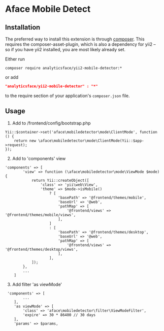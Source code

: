 Aface Mobile Detect
===================


Installation
------------
The preferred way to install this extension is through [composer](http://getcomposer.org/download/). This requires the 
composer-asset-plugin, which is also a dependency for yii2 – so if you have yii2 installed, you are most likely already 
set.


Either run

```
composer require analyticsface/yii2-mobile-detector:*
```
or add

```json
"analyticsface/yii2-mobile-detector" : "*"
```

to the require section of your application's `composer.json` file.

Usage
-----

1) Add to /frontend/config/bootstrap.php

```
Yii::$container->set('aface\mobiledetector\mode\ClientMode', function () {
    return new \aface\mobiledetector\mode\ClientMode(Yii::$app->request);
});
```

2) Add to 'components' view

```
'components' => [
        'view' => function (\aface\mobiledetector\mode\ViewMode $mode) {
            return Yii::createObject([
                'class' => 'yii\web\View',
                'theme' => $mode->isMobile()
                    ? [
                        'basePath' => '@frontend/themes/mobile',
                        'baseUrl' => '@web',
                        'pathMap' => [
                            '@frontend/views' => '@frontend/themes/mobile/views',
                        ],
                    ]
                    : [
                        'basePath' => '@frontend/themes/desktop',
                        'baseUrl' => '@web',
                        'pathMap' => [
                            '@frontend/views' => '@frontend/themes/desktop/views',
                        ],
                    ],
            ]);
        },
        ...
    ]
```

3) Add filter 'as viewMode'

```
 'components' => [
        ...
    ],
    'as viewMode' => [
        'class' => 'aface\mobiledetector\filter\ViewModeFilter',
        'expire' => 30 * 86400 // 30 days
    ],
    'params' => $params,
```


